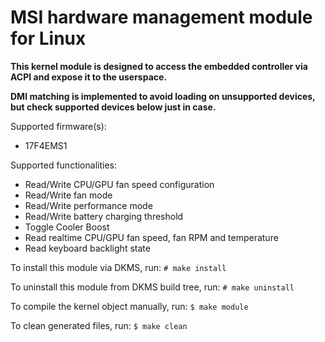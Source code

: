 # MSI hardware management module for Linux

**This kernel module is designed to access the embedded controller via ACPI and expose it to the userspace.**

**DMI matching is implemented to avoid loading on unsupported devices, but check supported devices below just in case.**

Supported firmware(s):
 - 17F4EMS1



Supported functionalities:
 - Read/Write CPU/GPU fan speed configuration
 - Read/Write fan mode
 - Read/Write performance mode
 - Read/Write battery charging threshold
 - Toggle Cooler Boost
 - Read realtime CPU/GPU fan speed, fan RPM and temperature
 - Read keyboard backlight state


To install this module via DKMS, run:
`# make install`

To uninstall this module from DKMS build tree, run:
`# make uninstall`

To compile the kernel object manually, run:
`$ make module`

To clean generated files, run:
`$ make clean`
